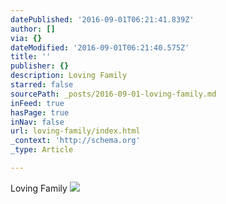 ```yaml
---
datePublished: '2016-09-01T06:21:41.839Z'
author: []
via: {}
dateModified: '2016-09-01T06:21:40.575Z'
title: ''
publisher: {}
description: Loving Family
starred: false
sourcePath: _posts/2016-09-01-loving-family.md
inFeed: true
hasPage: true
inNav: false
url: loving-family/index.html
_context: 'http://schema.org'
_type: Article

---
```

Loving Family
![](https://the-grid-user-content.s3-us-west-2.amazonaws.com/b18ed471-da34-4f61-9d11-42f9c988266a.jpg)